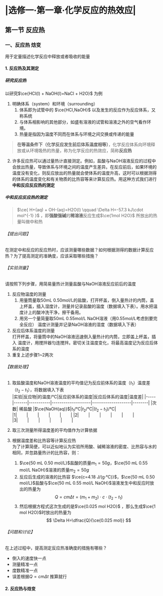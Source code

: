 # |选修一·第一章·化学反应的热效应|
## 第一节 反应热
### 一、反应热 焓变
用于定量描述化学反应中释放或者吸收的能量
#### 1. 反应热及其测定
##### 研究反应热
以研究$\ce{HCl(l) + NaOH(l)=NaCl + H2O}$ 为例
1. 明确体系（system）和环境（surrounding）
	1. 体系即为试管中的 $\ce{HCl,NaOH}$ 以及发生的反应作为反应体系，又称系统
	2. 与体系相影响的其他部分，如盛有溶液的试管和溶液之外的空气看作环境。
	3. 热量是指因为温度不同而在体系与环境之间交换或传递的能量

> **在等温条件下（化学反应发生前后体系温度相等）**，化学反应体系向环境释放或从环境吸热的热量，称为化学反应的热效应，简称**反应热**

2. 许多反应热可以通过量热计直接测定。例如，盐酸与NaOH溶液反应的过程中会放出热量，导致体系与环境之间的温度产生差异。在反应前后，如果环境的温度没有变化，则反应放出的热量就会使体系的温度升高，这时可以根据测得的体系的温度变化和有关物质的比热容等来计算反应热。用这种方式我们进行**中和反应反应热的测定**
##### 中和反应反应热的测定
> $\ce{ H+(aq) + OH-(aq)=H2O(l) \qquad \Delta H=-57.3 kJ\cdot mol^{-1} }$ ，即**强酸强碱**的**稀溶液**反应生成$\ce{1mol H2O}$ 所放出的热量叫做中和热
###### 【提出问题】
在测定中和反应的反应热时，应该测量哪些数据？如何根据测得的数据计算反应热？为了提高测定的准确度，应该采取哪些措施？
###### 【实验测量】
请按照下列步骤，用简易量热计测量盐酸与NaOH溶液反应前后的温度
1. 反应物温度的测量  
	1. 用量筒量取50mL 0.50mol/L的盐酸，打开杯盖，倒入量热计的内筒，盖上杯盖，插入湿度计，测量并记录盐酸的温度（数据填入下表）。用水把温度计上的酸冲洗干净，擦干备用。
	2. 用另一个量简量取50mL 0.55mol/L NaOH溶液（用0.55mol/L考虑到要完全反应）
温度计测量并记录NaOH溶液的湿度（数据填入下表）
2. 反应后体系温度的测量  
打开杯盖，将量筒中的NaOH溶液迅速倒入量热计的内筒，立即盖上杯盖，插入
温度计，用搅拌器匀连搅拌。密切关注温度变化，将最高温度记为反应后体系的温度
3. 重复上述步骤1~2两次

###### 【数据处理】
1. 取盐酸温度和NaOH溶液温度的平均值记为反应前体系的温度（$t_1$）温度差（$t_2-t_1$），将数据填入下表  
	|实验|反应物|的温度/℃|反应前体系的温度|反应后体系的温度|温度差|
	|-----|-------|-----------|--------------------|--------------------|--------|
	|次数| 稀盐酸	|$\ce{NaOH(aq)}$|$t_1/$℃|$t_2/$℃|$(t_2-t_1)/$℃|
	|1|$\qquad$|$\qquad$|$\qquad$|$\qquad$|$\qquad$|
	|2|$\qquad$|$\qquad$|$\qquad$|$\qquad$|$\qquad$|
	|3|$\qquad$|$\qquad$|$\qquad$|$\qquad$|$\qquad$|

2. 取三次测量所得温度差的平均值作为计算依据
3. 根据温度差和比热容等计算反应热  
    为了计算简便，可以近似地认为实验所用酸、碱稀溶液的密度、比热容与水的相同，并忽路量热计的比热容，则：  
	1. $\ce{50 mL 0.50 mol/L}$盐酸的质量$m_1=50g$，$\ce{50 mL 0.55 mol/L NaOH}$溶液的质量$m_2=50g$
	2. 反应后生成的溶液的比热容 $\ce{c=4.18 J/(g·℃)}$，$\ce{50 mL 0.50 mol/L}$盐酸与$\ce{50 mL 0.55 mol/L NaOH}$溶液发生中和反应时放出的热量为
   $$
   Q=cm\Delta t=(m_1+m_2) \cdot c \cdot (t_2-t_1)
   $$
	3. 然后根据方程式这次生成的是$\ce{0.025 mol H2O}$ ，那么生成$\ce{1 mol H2O}$时放出的热量为
    $$
	\Delta H=\dfrac{Q}{\ce{0.025 mol}}
	$$
	
###### 【问题和讨论】
在上述过程中，提高测定反应热准确度的措施有哪些？
-  倒入的速度快一点
-  测量精准一点
-  度数精准一点
-  误差根据$Q=cm\Delta t$ 推算就行

#### 2. 反应热与焓变